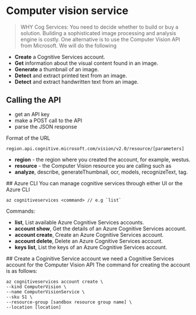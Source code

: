 # Computer vision service

> WHY Cog Services: You need to decide whether to build or buy a solution. Building a sophisticated image processing and analysis engine is costly. One alternative is to use the Computer Vision API from Microsoft. 
We will do the following

- **Create** a Cognitive Services account.
- **Get** information about the visual content found in an image.
- **Generate** a thumbnail of an image.
- **Detect** and extract printed text from an image.
- **Detect** and extract handwritten text from an image.

## Calling the API

- get an API key
- make a POST call to the API
- parse the JSON response

Format of the URL

```
region.api.cognitive.microsoft.com/vision/v2.0/resource/[parameters]
```

- **region** - the region where you created the account, for example, westus.
- **resource** - the Computer Vision resource you are calling such as 
- **analyze**, describe, generateThumbnail, ocr, models, recognizeText, tag.

## Azure CLI
You can manage cognitive services through either UI or the Azure CLI

```
az cognitiveservices <command> // e.g `list`
```
Commands:

- **list**, List available Azure Cognitive Services accounts.
- **account show**, Get the details of an Azure Cognitive Services account.
- **account create**, Create an Azure Cognitive Services account.
- **account delete**, Delete an Azure Cognitive Services account.
- **keys list**, List the keys of an Azure Cognitive Services account.

## Create a Coginitive Service account
we need a Cognitive Services account for the Computer Vision API
The command for creating the account is as follows:

```
az cognitiveservices account create \
--kind ComputerVision \
--name ComputerVisionService \
--sku S1 \
--resource-group [sandbox resource group name] \
--location [location]
```

